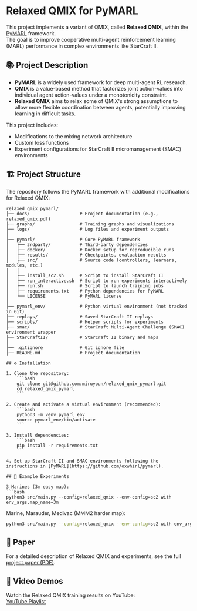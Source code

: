 # Relaxed QMIX for PyMARL

This project implements a variant of QMIX, called **Relaxed QMIX**, within the [PyMARL](https://github.com/oxwhirl/pymarl) framework.  
The goal is to improve cooperative multi-agent reinforcement learning (MARL) performance in complex environments like StarCraft II.

## 📚 Project Description

- **PyMARL** is a widely used framework for deep multi-agent RL research.
- **QMIX** is a value-based method that factorizes joint action-values into individual agent action-values under a monotonicity constraint.
- **Relaxed QMIX** aims to relax some of QMIX's strong assumptions to allow more flexible coordination between agents, potentially improving learning in difficult tasks.

This project includes:
- Modifications to the mixing network architecture
- Custom loss functions
- Experiment configurations for StarCraft II micromanagement (SMAC) environments

## 🏗️ Project Structure
The repository follows the PyMARL framework with additional modifications for Relaxed QMIX:

```text
relaxed_qmix_pymarl/
├── docs/                   # Project documentation (e.g., relaxed_qmix.pdf)
├── graphs/                 # Training graphs and visualizations
├── logs/                   # Log files and experiment outputs
│
├── pymarl/                 # Core PyMARL framework
│   ├── 3rdparty/           # Third-party dependencies
│   ├── docker/             # Docker setup for reproducible runs
│   ├── results/            # Checkpoints, evaluation results
│   ├── src/                # Source code (controllers, learners, modules, etc.)
│   │
│   ├── install_sc2.sh      # Script to install StarCraft II
│   ├── run_interactive.sh  # Script to run experiments interactively
│   ├── run.sh              # Script to launch training jobs
│   ├── requirements.txt    # Python dependencies for PyMARL
│   └── LICENSE             # PyMARL license
│
├── pymarl_env/             # Python virtual environment (not tracked in Git)
├── replays/                # Saved StarCraft II replays
├── scripts/                # Helper scripts for experiments
├── smac/                   # StarCraft Multi-Agent Challenge (SMAC) environment wrapper
├── StarCraftII/            # StarCraft II binary and maps
│
├── .gitignore              # Git ignore file
├── README.md               # Project documentation

## ⚙️ Installation

1. Clone the repository:
    ```bash
    git clone git@github.com:miruyoun/relaxed_qmix_pymarl.git
    cd relaxed_qmix_pymarl
    ```

2. Create and activate a virtual environment (recommended):
    ```bash
    python3 -m venv pymarl_env
    source pymarl_env/bin/activate
    ```

3. Install dependencies:
    ```bash
    pip install -r requirements.txt
    ```

4. Set up StarCraft II and SMAC environments following the instructions in [PyMARL](https://github.com/oxwhirl/pymarl).

## 🧪 Example Experiments

3 Marines (3m easy map):
```bash
python3 src/main.py --config=relaxed_qmix --env-config=sc2 with env_args.map_name=3m
```

Marine, Marauder, Medivac (MMM2 harder map):
```bash
python3 src/main.py --config=relaxed_qmix --env-config=sc2 with env_args.map_name=3m
```

## 📄 Paper

For a detailed description of Relaxed QMIX and experiments, see the full  
[project paper (PDF)](docs/relaxed_qmix.pdf).

## 🎥 Video Demos

Watch the Relaxed QMIX training results on YouTube:  
[YouTube Playlist](https://www.youtube.com/playlist?list=PLfNwQXb-4EYiBC-Hm0P8xQDTPxbTGFpBp)